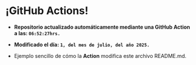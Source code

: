 # ¡GitHub Actions!
* **Repositorio actualizado automáticamente mediante una GitHub Action a las: `06:52:27hrs.`**
* **Modificado el día: `1, del mes de julio, del año 2025.`**

* Ejemplo sencillo de cómo la **Action** modifica este archivo README.md.
